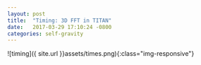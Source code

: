 ```yaml
---
layout: post
title:  "Timing: 3D FFT in TITAN"
date:   2017-03-29 17:10:24 -0800
categories: self-gravity
---
```



![timing]({ site.url }}assets/times.png){:class="img-responsive"}
